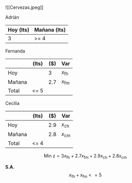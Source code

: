 ![[Cervezas.jpeg]]

Adrián

| Hoy (lts) | Mañana (lts) |
| --------- | ------------ |
| 3         | >= 4         |

Fernanda

|        | (lts) | ($) | Var           |
| ------ | ----- | --- | ------------- |
| Hoy    |       | 3   | $x_\text{fh}$ |
| Mañana |       | 2.7 | $x_\text{fm}$ |
| Total  | <= 5  |     |               |

Cecilia

|        | (lts) | ($) | Var           |
| ------ | ----- | --- | ------------- |
| Hoy    |       | 2.9 | $x_\text{ch}$ |
| Mañana |       | 2.8 | $x_\text{cm}$ |
| Total  | <= 4  |     |               |


$$
\text{Min z} = 3x_\text{fh} + 2.7x_\text{fm} + 2.9x_\text{ch} + 2.8x_\text{cm}
$$

**S.A.**
$$
x_\text{fh} + x_\text{fm} <= 5
$$
